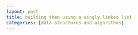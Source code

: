 ```yaml
---
layout: post
title: building then using a singly linked list
categories: [data structures and algorithms]
---
```

